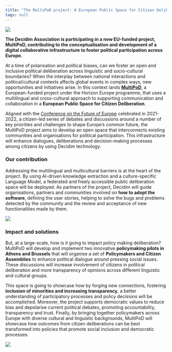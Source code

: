 ```yaml
---
title: "The MultiPoD project: A European Public Space for Citizen Deliberation"
tags: null
---
```

![](/uploads/img-20241210-wa0022.jpg)

**The Decidim Association is participating in a new EU-funded project, MultiPoD, contributing to the conceptualisation and development of a digital collaborative infrastructure to foster political participation across Europe.**

At a time of polarisation and political biases, can we foster an open and inclusive political deliberation across linguistic and socio-cultural boundaries? When the interplay between national interactions and political/cultural contexts affects global events in complex ways, new opportunities and initiatives arise. In this context lands **[MultiPoD](https://multipod-project.eu/)**, a European-funded project under the Horizon Europe programme, that uses a multilingual and cross-cultural approach to supporting communication and collaboration in a **European Public Space for Citizen Deliberation**. 

Aligned with the [Conference on the Future of Europe](https://commission.europa.eu/strategy-and-policy/priorities-2019-2024/new-push-european-democracy/conference-future-europe_en) celebrated in 2021-2022, a citizen-led series of debates and discussions around a number of key priorities and challenges to shape Europe’s common future, the MultiPoD project aims to develop an open space that interconnects existing communities and organisations for political participation. This infrastructure will enhance dialogues, deliberations and decision-making processes among citizens by using Decidim technology. 

### **Our contribution**

Addressing the multilingual and multicultural barriers is at the heart of the project. By using AI-driven knowledge extraction and a culture-specific Language Model, a federated and freely accessible public deliberation space will be deployed. As partners of the project, Decidim will guide organisations, partners and communities involved on **how to adopt the software**, defining the user stories, helping to solve the bugs and problems detected by the community and the review and acceptance of new functionalities made by them. 

![](/uploads/img-20241210-wa0009.jpg)

### **Impact and solutions**

But, at a large-scale, how is it going to impact policy making deliberation? MultiPoD will develop and implement two innovative **policymaking pilots in Athens and Brussels** that will organise a set of **Policymakers and Citizen Assemblies** to enhance political dialogue around pressing social issues. These discussions will increase involvement of citizens in political deliberation and more transparency of opinions across different linguistic and cultural groups. 

This space is going to showcase how by forging new connections, fostering **inclusion of minorities and increasing transparency**, a better understanding of participatory processes and policy decisions will be accomplished. Moreover, the project supports democratic values to reduce bias and depolarise current political debates, promoting accountability, transparency and trust. Finally, by bringing together policymakers across Europe with diverse cultural and linguistic backgrounds, MultiPoD will showcase how outcomes from citizen deliberations can be best transformed into policies that promote social inclusion and democratic processes.

![](/uploads/component-4.png)
